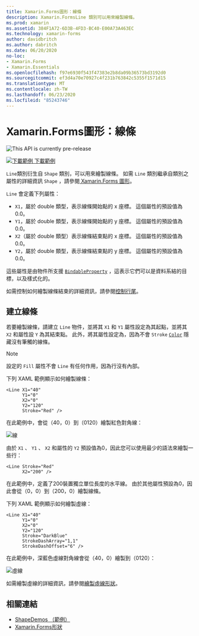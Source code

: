 ```yaml
---
title: Xamarin.Forms圖形：線條
description: Xamarin.FormsLine 類別可以用來繪製線條。
ms.prod: xamarin
ms.assetid: 384F1A72-6D3B-4FD3-BC40-E00A73A463EC
ms.technology: xamarin-forms
author: davidbritch
ms.author: dabritch
ms.date: 06/20/2020
no-loc:
- Xamarin.Forms
- Xamarin.Essentials
ms.openlocfilehash: f97e6930f543f47383e2b8da09b36573bd3192d0
ms.sourcegitcommit: ef3d4a70e70927c4f231b763842c5355f1571d15
ms.translationtype: MT
ms.contentlocale: zh-TW
ms.lasthandoff: 06/23/2020
ms.locfileid: "85243746"
---
```

# <a name="xamarinforms-shapes-line"></a>Xamarin.Forms圖形：線條

![](~/media/shared/preview.png "This API is currently pre-release")

[![下載範例 ](~/media/shared/download.png) 下載範例](https://docs.microsoft.com/samples/xamarin/xamarin-forms-samples/userinterface-shapesdemos/)

`Line`類別衍生自 `Shape` 類別，可以用來繪製線條。 如需 `Line` 類別繼承自類別之屬性的詳細資訊 `Shape` ，請參閱[ Xamarin.Forms 圖形](index.md)。

`Line` 會定義下列屬性：

- `X1`，屬於 double 類型，表示線條開始點的 x 座標。 這個屬性的預設值為0.0。
- `Y1`，屬於 double 類型，表示線條開始點的 y 座標。 這個屬性的預設值為0.0。
- `X2`（屬於 double 類型）表示線條結束點的 x 座標。 這個屬性的預設值為0.0。
- `Y2`，屬於 double 類型，表示線條結束點的 y 座標。 這個屬性的預設值為0.0。

這些屬性是由物件所支援 [`BindableProperty`](xref:Xamarin.Forms.BindableProperty) ，這表示它們可以是資料系結的目標，以及樣式化的。

如需控制如何繪製線條結束的詳細資訊，請參閱[控制行尾](index.md#control-line-ends)。

## <a name="create-a-line"></a>建立線條

若要繪製線條，請建立 `Line` 物件，並將其 `X1` 和 `Y1` 屬性設定為其起點，並將其 `X2` 和屬性設 `Y` 為其結束點。 此外，將其屬性設定為，因為不會 `Stroke` [`Color`](xref:Xamarin.Forms.Color) 隱藏沒有筆觸的線條。

> [!NOTE]
> 設定的 `Fill` 屬性不會 `Line` 有任何作用，因為行沒有內部。

下列 XAML 範例顯示如何繪製線條：

```xaml
<Line X1="40"
      Y1="0"
      X2="0"
      Y2="120"
      Stroke="Red" />
```

在此範例中，會從（40，0）到（0120）繪製紅色對角線：

![線](line-images/line.png "線")

由於 `X1` 、 `Y1` 、 `X2` 和屬性的 `Y2` 預設值為0，因此您可以使用最少的語法來繪製一些行：

```xaml
<Line Stroke="Red"
      X2="200" />
```

在此範例中，定義了200裝置獨立單位長度的水平線。 由於其他屬性預設為0，因此會從（0，0）到（200，0）繪製線條。

下列 XAML 範例顯示如何繪製虛線：

```xaml
<Line X1="40"
      Y1="0"
      X2="0"
      Y2="120"
      Stroke="DarkBlue"
      StrokeDashArray="1,1"
      StrokeDashOffset="6" />
```

在此範例中，深藍色虛線對角線會從（40，0）繪製到（0120）：

![虛線](line-images/dashed-line.png "虛線")

如需繪製虛線的詳細資訊，請參閱[繪製虛線形狀](index.md#draw-dashed-shapes)。

## <a name="related-links"></a>相關連結

- [ShapeDemos （範例）](https://docs.microsoft.com/samples/xamarin/xamarin-forms-samples/userinterface-shapesdemos/)
- [Xamarin.Forms形狀](index.md)
